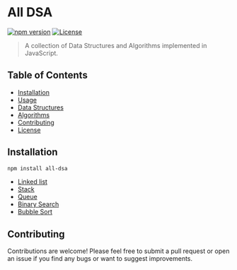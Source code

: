# All DSA

[![npm version](https://img.shields.io/npm/v/your-package-name.svg)](https://www.npmjs.com/package/your-package-name)
[![License](https://img.shields.io/badge/license-MIT-blue.svg)](https://github.com/your-username/your-package-name/blob/master/LICENSE)

> A collection of Data Structures and Algorithms implemented in JavaScript.

## Table of Contents

- [Installation](#installation)
- [Usage](#usage)
- [Data Structures](#data-structures)
- [Algorithms](#algorithms)
- [Contributing](#contributing)
- [License](#license)

## Installation

```bash
npm install all-dsa
```

- [Linked list]()
- [Stack]()
- [Queue]()
- [Binary Search]()
- [Bubble Sort]()

## Contributing

Contributions are welcome! Please feel free to submit a pull request or open an issue if you find any bugs or want to suggest improvements.
